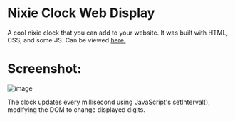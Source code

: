 # Nixie Clock Web Display  

A cool nixie clock that you can add to your website. It was built with HTML, CSS, and some JS.
Can be viewed [here.](https://0xthunder.github.io/nixie-clock)  

# Screenshot:
![image](https://github.com/user-attachments/assets/794cd89c-5ff5-4113-9b09-590b47858a44)

The clock updates every millisecond using JavaScript's setInterval(), modifying the DOM to change displayed digits.
